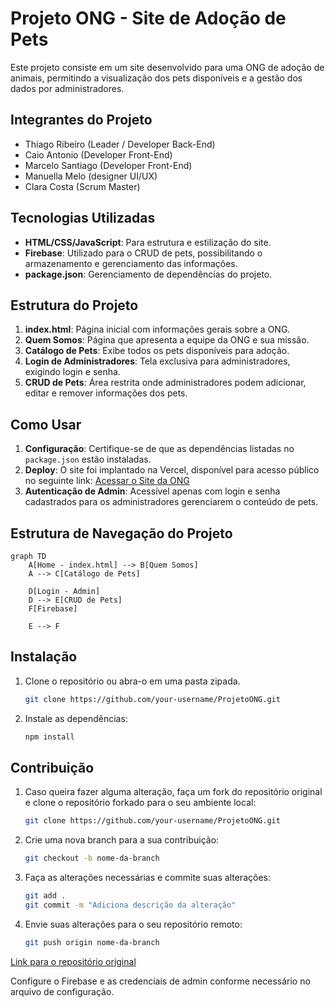 # Projeto ONG - Site de Adoção de Pets

Este projeto consiste em um site desenvolvido para uma ONG de adoção de animais, permitindo a visualização dos pets disponíveis e a gestão dos dados por administradores.

## Integrantes do Projeto

- Thiago Ribeiro (Leader / Developer Back-End)
- Caio Antonio (Developer Front-End)
- Marcelo Santiago (Developer Front-End)
- Manuella Melo (designer UI/UX)
- Clara Costa (Scrum Master)

## Tecnologias Utilizadas

- **HTML/CSS/JavaScript**: Para estrutura e estilização do site.
- **Firebase**: Utilizado para o CRUD de pets, possibilitando o armazenamento e gerenciamento das informações.
- **package.json**: Gerenciamento de dependências do projeto.

## Estrutura do Projeto

1. **index.html**: Página inicial com informações gerais sobre a ONG.
2. **Quem Somos**: Página que apresenta a equipe da ONG e sua missão.
3. **Catálogo de Pets**: Exibe todos os pets disponíveis para adoção.
4. **Login de Administradores**: Tela exclusiva para administradores, exigindo login e senha.
5. **CRUD de Pets**: Área restrita onde administradores podem adicionar, editar e remover informações dos pets.

## Como Usar

1. **Configuração**: Certifique-se de que as dependências listadas no `package.json` estão instaladas.
2. **Deploy**: O site foi implantado na Vercel, disponível para acesso público no seguinte link: [Acessar o Site da ONG](https://projeto-recomeco.vercel.app/)
3. **Autenticação de Admin**: Acessível apenas com login e senha cadastrados para os administradores gerenciarem o conteúdo de pets.

## Estrutura de Navegação do Projeto

```mermaid
graph TD
    A[Home - index.html] --> B[Quem Somos]
    A --> C[Catálogo de Pets]
    
    D[Login - Admin]
    D --> E[CRUD de Pets]
    F[Firebase]
    
    E --> F

```
## Instalação

1. Clone o repositório ou abra-o em uma pasta zipada.

   ```bash
   git clone https://github.com/your-username/ProjetoONG.git
   ```

2. Instale as dependências:

   ```bash
   npm install
   ```
   
## Contribuição

1. Caso queira fazer alguma alteração, faça um fork do repositório original e clone o repositório forkado para o seu ambiente local:

   ```bash
   git clone https://github.com/your-username/ProjetoONG.git
   ```

2. Crie uma nova branch para a sua contribuição:

   ```bash
   git checkout -b nome-da-branch
   ```

3. Faça as alterações necessárias e commite suas alterações:

   ```bash
   git add .
   git commit -m "Adiciona descrição da alteração"
   ```

4. Envie suas alterações para o seu repositório remoto:

   ```bash
   git push origin nome-da-branch
   ```

[Link para o repositório original](https://github.com/ThiagoRAlmeida2/ProjetoONG)

Configure o Firebase e as credenciais de admin conforme necessário no arquivo de configuração.
